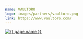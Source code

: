 ```yaml
---
name: VAULTORO
logo: images/partners/vaultoro.png
link: https://www.vaultoro.com/
---
```


<a target="_blank" class="sixteen wide mobile five wide tablet three wide computer column inverted partner-div" href="{{ page.link }}">
    <img src="{{ page.logo }}" alt="{{ page.name }}" class="ui large image">
</a>